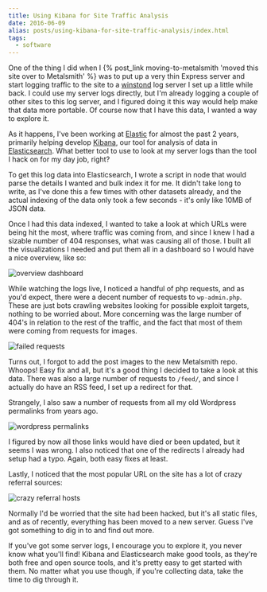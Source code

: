 ```yaml
---
title: Using Kibana for Site Traffic Analysis
date: 2016-06-09
alias: posts/using-kibana-for-site-traffic-analysis/index.html
tags:
  - software
---
```


One of the thing I did when I {% post_link moving-to-metalsmith 'moved this site over to Metalsmith' %} was to put up a very thin Express server and start logging traffic to the site to a [winstond](https://github.com/winstonjs/winstond) log server I set up a little while back. I could use my server logs directly, but I'm already logging a couple of other sites to this log server, and I figured doing it this way would help make that data more portable. Of course now that I have this data, I wanted a way to explore it.

As it happens, I've been working at [Elastic](https://www.elastic.co/) for almost the past 2 years, primarily helping develop [Kibana](https://www.elastic.co/products/kibana), our tool for analysis of data in [Elasticsearch](https://www.elastic.co/products/elasticsearch). What better tool to use to look at my server logs than the tool I hack on for my day job, right?

To get this log data into Elasticsearch, I wrote a script in node that would parse the details I wanted and bulk index it for me. It didn't take long to write, as I've done this a few times with other datasets already, and the actual indexing of the data only took a few seconds - it's only like 10MB of JSON data.

Once I had this data indexed, I wanted to take a look at which URLs were being hit the most, where traffic was coming from, and since I knew I had a sizable number of 404 responses, what was causing all of those. I built all the visualizations I needed and put them all in a dashboard so I would have a nice overview, like so:

![overview dashboard](/images/posts/kibana-traffic-dashboard.png)

While watching the logs live, I noticed a handful of php requests, and as you'd expect, there were a decent number of requests to `wp-admin.php`. These are just bots crawling websites looking for possible exploit targets, nothing to be worried about. More concerning was the large number of 404's in relation to the rest of the traffic, and the fact that most of them were coming from requests for images.

![failed requests](/images/posts/kibana-failed-requests.png)

Turns out, I forgot to add the post images to the new Metalsmith repo. Whoops! Easy fix and all, but it's a good thing I decided to take a look at this data. There was also a large number of requests to `/feed/`, and since I actually do have an RSS feed, I set up a redirect for that.

Strangely, I also saw a number of requests from all my old Wordpress permalinks from years ago.

![wordpress permalinks](/images/posts/kibana-failed-wordpress-permalinks.png)

I figured by now all those links would have died or been updated, but it seems I was wrong. I also noticed that one of the redirects I already had setup had a typo. Again, both easy fixes at least.

Lastly, I noticed that the most popular URL on the site has a lot of crazy referral sources:

![crazy referral hosts](/images/posts/kibana-strange-referral-sources.png)

Normally I'd be worried that the site had been hacked, but it's all static files, and as of recently, everything has been moved to a new server. Guess I've got something to dig in to and find out more.

If you've got some server logs, I encourage you to explore it, you never know what you'll find! Kibana and Elasticsearch make good tools, as they're both free and open source tools, and it's pretty easy to get started with them. No matter what you use though, if you're collecting data, take the time to dig through it.
